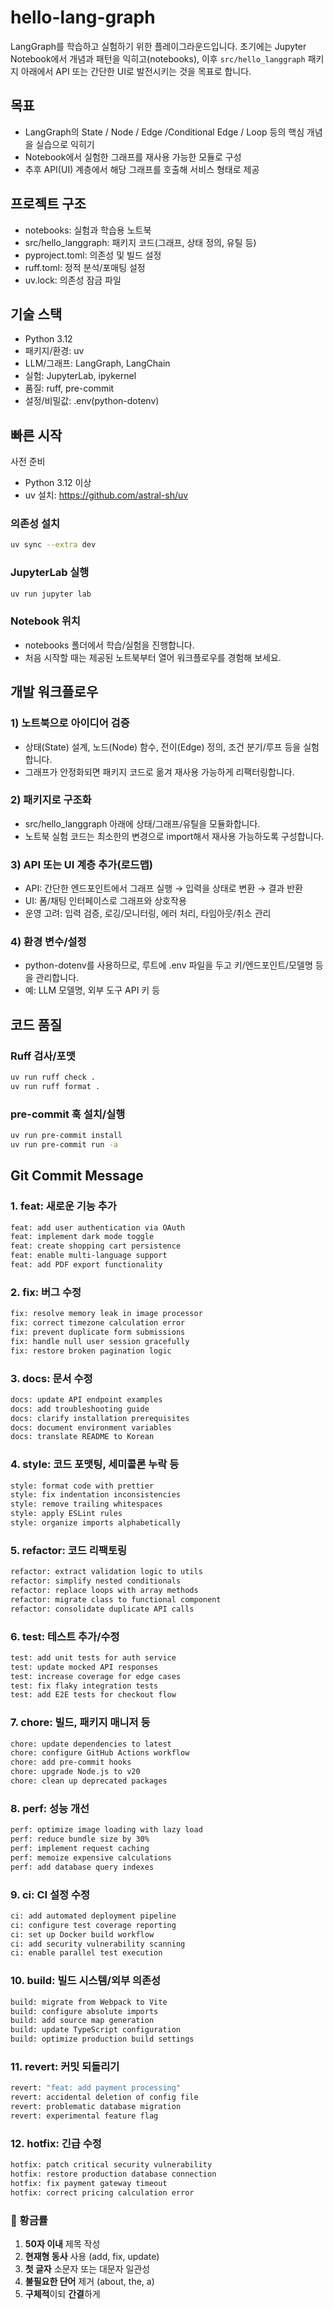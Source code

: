 # hello-lang-graph

LangGraph를 학습하고 실험하기 위한 플레이그라운드입니다.
초기에는 Jupyter Notebook에서 개념과 패턴을 익히고(notebooks), 이후 `src/hello_langgraph` 패키지 아래에서 API 또는 간단한 UI로 발전시키는 것을 목표로 합니다.

## 목표

- LangGraph의 State / Node / Edge /Conditional Edge / Loop 등의 핵심 개념을 실습으로 익히기
- Notebook에서 실험한 그래프를 재사용 가능한 모듈로 구성
- 추후 API(UI) 계층에서 해당 그래프를 호출해 서비스 형태로 제공

## 프로젝트 구조

- notebooks: 실험과 학습용 노트북
- src/hello_langgraph: 패키지 코드(그래프, 상태 정의, 유틸 등)
- pyproject.toml: 의존성 및 빌드 설정
- ruff.toml: 정적 분석/포매팅 설정
- uv.lock: 의존성 잠금 파일

## 기술 스택

- Python 3.12
- 패키지/환경: uv
- LLM/그래프: LangGraph, LangChain
- 실험: JupyterLab, ipykernel
- 품질: ruff, pre-commit
- 설정/비밀값: .env(python-dotenv)

## 빠른 시작

사전 준비

- Python 3.12 이상
- uv 설치: https://github.com/astral-sh/uv

### 의존성 설치

```bash
uv sync --extra dev
```

### JupyterLab 실행

```bash
uv run jupyter lab
```

### Notebook 위치

- notebooks 폴더에서 학습/실험을 진행합니다.
- 처음 시작할 때는 제공된 노트북부터 열어 워크플로우를 경험해 보세요.

## 개발 워크플로우

### 1) 노트북으로 아이디어 검증

- 상태(State) 설계, 노드(Node) 함수, 전이(Edge) 정의, 조건 분기/루프 등을 실험합니다.
- 그래프가 안정화되면 패키지 코드로 옮겨 재사용 가능하게 리팩터링합니다.

### 2) 패키지로 구조화

- src/hello_langgraph 아래에 상태/그래프/유틸을 모듈화합니다.
- 노트북 실험 코드는 최소한의 변경으로 import해서 재사용 가능하도록 구성합니다.

### 3) API 또는 UI 계층 추가(로드맵)

- API: 간단한 엔드포인트에서 그래프 실행 → 입력을 상태로 변환 → 결과 반환
- UI: 폼/채팅 인터페이스로 그래프와 상호작용
- 운영 고려: 입력 검증, 로깅/모니터링, 에러 처리, 타임아웃/취소 관리

### 4) 환경 변수/설정

- python-dotenv를 사용하므로, 루트에 .env 파일을 두고 키/엔드포인트/모델명 등을 관리합니다.
- 예: LLM 모델명, 외부 도구 API 키 등

## 코드 품질

### Ruff 검사/포맷

```bash
uv run ruff check .
uv run ruff format .
```

### pre-commit 훅 설치/실행

```bash
uv run pre-commit install
uv run pre-commit run -a
```

## Git Commit Message

### 1. feat: 새로운 기능 추가
```bash
feat: add user authentication via OAuth
feat: implement dark mode toggle
feat: create shopping cart persistence
feat: enable multi-language support
feat: add PDF export functionality
```

### 2. fix: 버그 수정
```bash
fix: resolve memory leak in image processor
fix: correct timezone calculation error
fix: prevent duplicate form submissions
fix: handle null user session gracefully
fix: restore broken pagination logic
```

### 3. docs: 문서 수정
```bash
docs: update API endpoint examples
docs: add troubleshooting guide
docs: clarify installation prerequisites
docs: document environment variables
docs: translate README to Korean
```

### 4. style: 코드 포맷팅, 세미콜론 누락 등
```bash
style: format code with prettier
style: fix indentation inconsistencies
style: remove trailing whitespaces
style: apply ESLint rules
style: organize imports alphabetically
```

### 5. refactor: 코드 리팩토링
```bash
refactor: extract validation logic to utils
refactor: simplify nested conditionals
refactor: replace loops with array methods
refactor: migrate class to functional component
refactor: consolidate duplicate API calls
```

### 6. test: 테스트 추가/수정
```bash
test: add unit tests for auth service
test: update mocked API responses
test: increase coverage for edge cases
test: fix flaky integration tests
test: add E2E tests for checkout flow
```

### 7. chore: 빌드, 패키지 매니저 등
```bash
chore: update dependencies to latest
chore: configure GitHub Actions workflow
chore: add pre-commit hooks
chore: upgrade Node.js to v20
chore: clean up deprecated packages
```

### 8. perf: 성능 개선
```bash
perf: optimize image loading with lazy load
perf: reduce bundle size by 30%
perf: implement request caching
perf: memoize expensive calculations
perf: add database query indexes
```

### 9. ci: CI 설정 수정
```bash
ci: add automated deployment pipeline
ci: configure test coverage reporting
ci: set up Docker build workflow
ci: add security vulnerability scanning
ci: enable parallel test execution
```

### 10. build: 빌드 시스템/외부 의존성
```bash
build: migrate from Webpack to Vite
build: configure absolute imports
build: add source map generation
build: update TypeScript configuration
build: optimize production build settings
```

### 11. revert: 커밋 되돌리기
```bash
revert: "feat: add payment processing"
revert: accidental deletion of config file
revert: problematic database migration
revert: experimental feature flag
```

### 12. hotfix: 긴급 수정
```bash
hotfix: patch critical security vulnerability
hotfix: restore production database connection
hotfix: fix payment gateway timeout
hotfix: correct pricing calculation error
```

### 🎯 황금률

1. **50자 이내** 제목 작성
2. **현재형 동사** 사용 (add, fix, update)
3. **첫 글자** 소문자 또는 대문자 일관성
4. **불필요한 단어** 제거 (about, the, a)
5. **구체적**이되 **간결**하게
